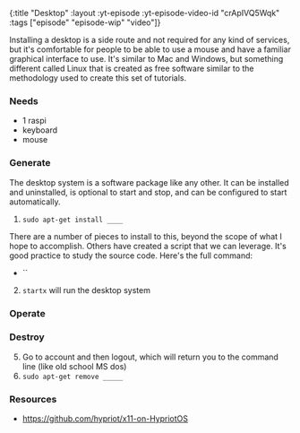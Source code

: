 {:title "Desktop"
 :layout :yt-episode
 :yt-episode-video-id "crApIVQ5Wqk"
 :tags ["episode" "episode-wip" "video"]}


Installing a desktop is a side route and not required for any kind of services, but it's comfortable for people to be able to use a mouse and have a familiar graphical interface to use. It's similar to Mac and Windows, but something different called Linux that is created as free software similar to the methodology used to create this set of tutorials.




### Needs

* 1 raspi
* keyboard
* mouse


### Generate


The desktop system is a software package like any other. It can be installed and uninstalled, is optional to start and stop, and can be configured to start automatically.


1. `sudo apt-get install ____`

There are a number of pieces to install to this, beyond the scope of what I hope to accomplish. Others have created a script that we can leverage. It's good practice to study the source code. Here's the full command:

* ``

2. `startx` will run the desktop system

### Operate



### Destroy


5. Go to account and then logout, which will return you to the command line (like old school MS dos)
5. `sudo apt-get remove _____`





### Resources


* https://github.com/hypriot/x11-on-HypriotOS